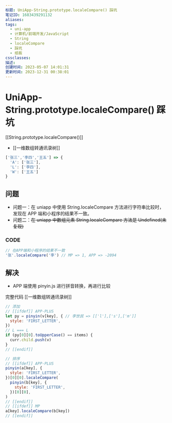 ```yaml
---
标题: UniApp-String.prototype.localeCompare() 踩坑
笔记ID: 1683439291132
aliases: 
tags:
  - uni-app
  - 计算机/前端开发/JavaScript
  - String
  - localeCompare
  - 踩坑
  - 纸板
cssclasses: 
描述: 
创建时间: 2023-05-07 14:01:31
更新时间: 2023-12-31 00:38:01
---
```


# UniApp-String.prototype.localeCompare() 踩坑

[[String.prototype.localeCompare()]]

- [[一维数组转通讯录树]]

```js
['张三','李四','王五'] => {
  'A': ['张三'],
  'L': ['李四'],
  'W': ['王五']
}
```

## 问题

- 问题一：在 uniapp 中使用 String.localeCompare 方法进行字符串比较时，发现在 APP 端和小程序的结果不一致。
- 问题二：~~在 uniapp 中数组元素 String.localeCompare 方法是 Undefined(未复现)~~

### CODE

```js
// 在APP端和小程序的结果不一致
'张'.localeCompare('李') // MP => 1, APP => -2094
```

## 解决

- APP 端使用 pinyin.js 进行拼音转换，再进行比较

完整代码 [[一维数组转通讯录树]]

```js
// 添加
// [[ifdef]] APP-PLUS
let py = pinyin(v[key], { // 李世民 => [['l'],['s'],['m']]
  style: 'FIRST_LETTER',
})
// L === L
if (py[0][0].toUpperCase() == items) {
  curr.child.push(v)
}
// [[endif]]

// 排序
// [[ifdef]] APP-PLUS
pinyin(a[key], {
  style: 'FIRST_LETTER',
})[0][0].localeCompare(
  pinyin(b[key], {
    style: 'FIRST_LETTER',
  })[0][0],
)
// [[endif]]
// [[ifdef]] MP
a[key].localeCompare(b[key])
// [[endif]]
```
